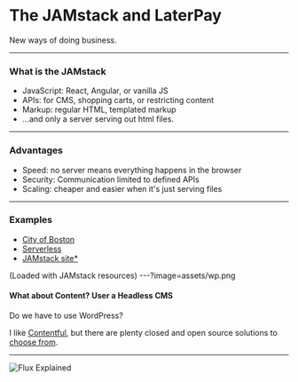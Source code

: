 # The JAMstack and LaterPay 

New ways of doing business.

---

### What is the JAMstack

- JavaScript: React, Angular, or vanilla JS
- APIs: for CMS, shopping carts, or restricting content
- Markup: regular HTML, templated markup
- ...and only a server serving out html files.

---
### Advantages

- Speed: no server means everything happens in the browser
- Security: Communication limited to defined APIs
- Scaling: cheaper and easier when it's just serving files
---
### Examples

- [City of Boston](https://budget.boston.gov/)
- [Serverless](https://serverless.com/)
- [JAMstack site*](https://jamstack.org/)

(Loaded with JAMstack resources)
---?image=assets/wp.png
#### What about Content? User a Headless CMS

Do we have to use WordPress?



I like [Contentful](https://www.contentful.com/), but there are plenty closed and open source solutions to [choose from](https://headlesscms.org/).


---







![Flux Explained](https://facebook.github.io/flux/img/flux-simple-f8-diagram-explained-1300w.png)

